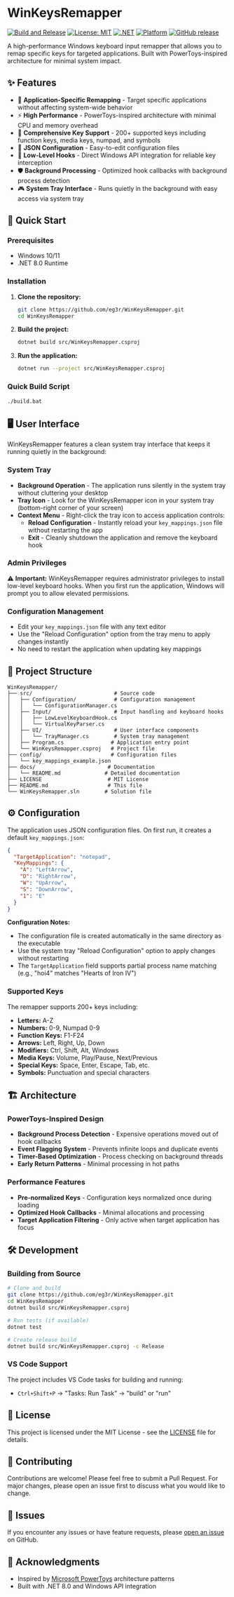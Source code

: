 # WinKeysRemapper

[![Build and Release](https://github.com/eg3r/WinKeysRemapper/actions/workflows/build-and-release.yml/badge.svg)](https://github.com/eg3r/WinKeysRemapper/actions/workflows/build-and-release.yml)
[![License: MIT](https://img.shields.io/badge/License-MIT-yellow.svg)](https://opensource.org/licenses/MIT)
[![.NET](https://img.shields.io/badge/.NET-8.0-blue.svg)](https://dotnet.microsoft.com/download/dotnet/8.0)
[![Platform](https://img.shields.io/badge/platform-Windows-lightgrey.svg)](https://www.microsoft.com/windows)
[![GitHub release](https://img.shields.io/github/v/release/eg3r/WinKeysRemapper)](https://github.com/eg3r/WinKeysRemapper/releases/latest)

A high-performance Windows keyboard input remapper that allows you to remap specific keys for targeted applications. Built with PowerToys-inspired architecture for minimal system impact.

## ✨ Features

- 🎯 **Application-Specific Remapping** - Target specific applications without affecting system-wide behavior
- ⚡ **High Performance** - PowerToys-inspired architecture with minimal CPU and memory overhead
- 🔧 **Comprehensive Key Support** - 200+ supported keys including function keys, media keys, numpad, and symbols
- 📝 **JSON Configuration** - Easy-to-edit configuration files
- 🚀 **Low-Level Hooks** - Direct Windows API integration for reliable key interception
- 🛡️ **Background Processing** - Optimized hook callbacks with background process detection
- 🎮 **System Tray Interface** - Runs quietly in the background with easy access via system tray

## 🚀 Quick Start

### Prerequisites
- Windows 10/11
- .NET 8.0 Runtime

### Installation

1. **Clone the repository:**
   ```bash
   git clone https://github.com/eg3r/WinKeysRemapper.git
   cd WinKeysRemapper
   ```

2. **Build the project:**
   ```bash
   dotnet build src/WinKeysRemapper.csproj
   ```

3. **Run the application:**
   ```bash
   dotnet run --project src/WinKeysRemapper.csproj
   ```

### Quick Build Script
```bash
./build.bat
```

## 🖥️ User Interface

WinKeysRemapper features a clean system tray interface that keeps it running quietly in the background:

### System Tray
- **Background Operation** - The application runs silently in the system tray without cluttering your desktop
- **Tray Icon** - Look for the WinKeysRemapper icon in your system tray (bottom-right corner of your screen)
- **Context Menu** - Right-click the tray icon to access application controls:
  - **Reload Configuration** - Instantly reload your `key_mappings.json` file without restarting the app
  - **Exit** - Cleanly shutdown the application and remove the keyboard hook

### Admin Privileges
⚠️ **Important:** WinKeysRemapper requires administrator privileges to install low-level keyboard hooks. When you first run the application, Windows will prompt you to allow elevated permissions.

### Configuration Management
- Edit your `key_mappings.json` file with any text editor
- Use the "Reload Configuration" option from the tray menu to apply changes instantly
- No need to restart the application when updating key mappings

## 📁 Project Structure

```
WinKeysRemapper/
├── src/                          # Source code
│   ├── Configuration/            # Configuration management
│   │   └── ConfigurationManager.cs
│   ├── Input/                    # Input handling and keyboard hooks
│   │   ├── LowLevelKeyboardHook.cs
│   │   └── VirtualKeyParser.cs
│   ├── UI/                       # User interface components
│   │   └── TrayManager.cs        # System tray management
│   ├── Program.cs               # Application entry point
│   └── WinKeysRemapper.csproj   # Project file
├── config/                      # Configuration files
│   └── key_mappings_example.json
├── docs/                       # Documentation
│   └── README.md              # Detailed documentation
├── LICENSE                     # MIT License
├── README.md                   # This file
└── WinKeysRemapper.sln        # Solution file
```

## ⚙️ Configuration

The application uses JSON configuration files. On first run, it creates a default `key_mappings.json`:

```json
{
  "TargetApplication": "notepad",
  "KeyMappings": {
    "A": "LeftArrow",
    "D": "RightArrow", 
    "W": "UpArrow",
    "S": "DownArrow",
    "1": "E"
  }
}
```

**Configuration Notes:**
- The configuration file is created automatically in the same directory as the executable
- Use the system tray "Reload Configuration" option to apply changes without restarting
- The `TargetApplication` field supports partial process name matching (e.g., "hoi4" matches "Hearts of Iron IV")

### Supported Keys

The remapper supports 200+ keys including:
- **Letters:** A-Z
- **Numbers:** 0-9, Numpad 0-9
- **Function Keys:** F1-F24
- **Arrows:** Left, Right, Up, Down
- **Modifiers:** Ctrl, Shift, Alt, Windows
- **Media Keys:** Volume, Play/Pause, Next/Previous
- **Special Keys:** Space, Enter, Escape, Tab, etc.
- **Symbols:** Punctuation and special characters

## 🏗️ Architecture

### PowerToys-Inspired Design
- **Background Process Detection** - Expensive operations moved out of hook callbacks
- **Event Flagging System** - Prevents infinite loops and duplicate events
- **Timer-Based Optimization** - Process checking on background threads
- **Early Return Patterns** - Minimal processing in hot paths

### Performance Features
- **Pre-normalized Keys** - Configuration keys normalized once during loading
- **Optimized Hook Callbacks** - Minimal allocations and processing
- **Target Application Filtering** - Only active when target application has focus

## 🛠️ Development

### Building from Source
```bash
# Clone and build
git clone https://github.com/eg3r/WinKeysRemapper.git
cd WinKeysRemapper
dotnet build src/WinKeysRemapper.csproj

# Run tests (if available)
dotnet test

# Create release build
dotnet build src/WinKeysRemapper.csproj -c Release
```

### VS Code Support
The project includes VS Code tasks for building and running:
- `Ctrl+Shift+P` → "Tasks: Run Task" → "build" or "run"

## 📄 License

This project is licensed under the MIT License - see the [LICENSE](LICENSE) file for details.

## 🤝 Contributing

Contributions are welcome! Please feel free to submit a Pull Request. For major changes, please open an issue first to discuss what you would like to change.

## 🐛 Issues

If you encounter any issues or have feature requests, please [open an issue](https://github.com/eg3r/WinKeysRemapper/issues) on GitHub.

## 🙏 Acknowledgments

- Inspired by [Microsoft PowerToys](https://github.com/microsoft/PowerToys) architecture patterns
- Built with .NET 8.0 and Windows API integration
